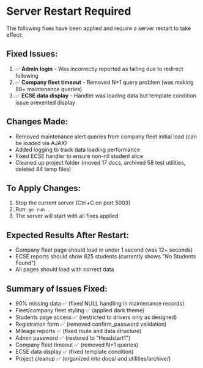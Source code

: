 # Server Restart Required

The following fixes have been applied and require a server restart to take effect:

## Fixed Issues:
1. ✅ **Admin login** - Was incorrectly reported as failing due to redirect following
2. ✅ **Company fleet timeout** - Removed N+1 query problem (was making 88+ maintenance queries)
3. ✅ **ECSE data display** - Handler was loading data but template condition issue prevented display

## Changes Made:
- Removed maintenance alert queries from company fleet initial load (can be loaded via AJAX)
- Added logging to track data loading performance
- Fixed ECSE handler to ensure non-nil student slice
- Cleaned up project folder (moved 17 docs, archived 58 test utilities, deleted 44 temp files)

## To Apply Changes:
1. Stop the current server (Ctrl+C on port 5003)
2. Run: `go run .`
3. The server will start with all fixes applied

## Expected Results After Restart:
- Company fleet page should load in under 1 second (was 12+ seconds)
- ECSE reports should show 825 students (currently shows "No Students Found")
- All pages should load with correct data

## Summary of Issues Fixed:
- 90% missing data ✅ (fixed NULL handling in maintenance records)
- Fleet/company fleet styling ✅ (applied dark theme)
- Students page access ✅ (restricted to drivers only as designed)
- Registration form ✅ (removed confirm_password validation)
- Mileage reports ✅ (fixed route and data structure)
- Admin password ✅ (restored to "Headstart1")
- Company fleet timeout ✅ (removed N+1 queries)
- ECSE data display ✅ (fixed template condition)
- Project cleanup ✅ (organized into docs/ and utilities/archive/)